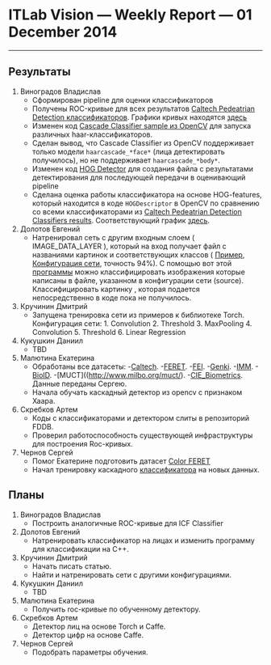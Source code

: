 # ITLab Vision — Weekly Report — 01 December 2014

----------------

## Результаты

  1. Виноградов Владислав
     - Сформирован pipeline для оценки классификаторов
     - Получены ROC-кривые для всех результатов [Caltech Pedeatrian Detection классификаторов](http://www.vision.caltech.edu/Image_Datasets/CaltechPedestrians/datasets/INRIA/res/).
     Графики кривых находятся [здесь](https://github.com/ITLab-Vision/obj-detect-classifiers/blob/master/results/roc-plots/caltech_all_roc_plots.png)
     - Изменен код [Cascade Classifier sample из OpenCV](https://github.com/ITLab-Vision/obj-detect-classifiers/tree/master/src/cascade-classifier) для запуска различных haar-классификаторов.
     - Сделан вывод, что Cascade Classifier из OpenCV поддерживает только модели `haarcascade_*face*` (лица детектировать получилось), но не поддерживает `haarcascade_*body*`.
     - Изменен код [HOG Detector](https://github.com/ITLab-Vision/obj-detect-classifiers/blob/master/src/hog-detector/peopledetect.py) для создания файла с результатами детектирования для последующей передачи в оценивающий pipeline
     - Сделана оценка работы классификатора на основе HOG-features, который находится в коде `HOGDescriptor` в OpenCV по сравнению со всеми классификаторами из [Caltech Pedeatrian Detection Classifiers results](http://www.vision.caltech.edu/Image_Datasets/CaltechPedestrians/datasets/INRIA/res/). Соответствующий график [здесь](https://github.com/ITLab-Vision/obj-detect-classifiers/blob/master/results/roc-plots/caltect_vs_hog_opencv_plots.png).
  1. Долотов Евгений
     - Натренировал сеть с другим входным слоем ( IMAGE_DATA_LAYER ), который на вход получает файл с названиями картинок и соответствующих классов ( [Пример](https://github.com/ITLab-Vision/DNN-develop/blob/master/caffe/mnist/caffe_image_layer_predict/data/file_list.txt), [Конфигурация сети](https://github.com/ITLab-Vision/DNN-develop/blob/master/caffe/mnist/caffe_image_layer_predict/data/lenet_train_test.prototxt), точность 94%). С помощью вот этой [программы](https://github.com/ITLab-Vision/DNN-develop/tree/master/caffe/mnist/caffe_image_layer_predict) можно классифицировать изображения которые написаны в файле, указанном в конфигурации сети (source). Классифицировать картинку , которая подается непосредственно в коде пока не получилось. 
  1. Кручинин Дмитрий
     - Запущена тренировка сети из примеров к библиотеке Torch.
     Конфигурация сети:
	1. Convolution
	2. Threshold
	3. MaxPooling
	4. Convolution
	5. Threshold
	6. Linear Regression
  1. Кукушкин Даниил
     - TBD
  1. Малютина Екатерина
     - Обработаны все датасеты:
       -[Caltech](http://www.vision.caltech.edu/Image_Datasets/Caltech_10K_WebFaces/). 
       -[FERET](http://www.itl.nist.gov/iad/humanid/feret/feret_master.html).
       -[FEI](http://fei.edu.br/~cet/facedatabase.html).
       -[Genki](http://mplab.ucsd.edu/wordpress/?page_id=398).
       -[IMM](http://www.imm.dtu.dk/~aam/datasets/datasets.html).
       -[BioID](https://www.bioid.com/About/BioID-Face-Database).
       -[MUCT]((http://www.milbo.org/muct/).
       -[CIE_Biometrics](https://biometrics.cie.put.poznan.pl/index.php?option=com_content&view=article&id=4%3Aopis&catid=12%3Aput-face&Itemid=2&lang=en).
       Данные переданы Сергею.
     - Начала обучать каскадный детектор из opencv с признаком Хаара.
  1. Скребков Артем
     - Коды с классификаторами и детектором слиты в репозиторий FDDB.
     - Проверил работоспособность существующей инфраструктуры для построения Roc-кривых.
  1. Чернов Сергей
     - Помог Екатерине подготовить датасет [Color FERET](http://www.nist.gov/itl/iad/ig/colorferet.cfm)
     - Начал тренировку каскадного [классификатора](https://github.com/ITLab-Vision/FDDB/blob/master/CascadeModels/LBP/LBP_48x48_St-7_Pos5k_Neg-15k.xml) на новых данных.

## Планы

  1. Виноградов Владислав
     - Построить аналогичные ROC-кривые для ICF Classifier
  1. Долотов Евгений
     - Натренировать классификатор на лицах и изменить программу для классификации на C++.
  1. Кручинин Дмитрий
     - Начать писать статью.
     - Найти и натренировать сети с другими конфигурациями.
  1. Кукушкин Даниил
     - TBD
  1. Малютина Екатерина
     - Получить roc-кривые по обученному детектору.
  1. Скребков Артем
     - Детектор лиц на основе Torch и Caffe.
     - Детектор цифр на основе Caffe.
  1. Чернов Сергей
     - Подобрать параметры обучения.
